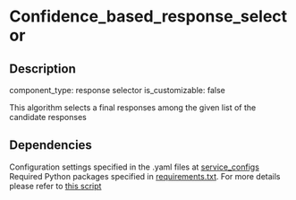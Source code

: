# Confidence_based_response_selector

## Description
component_type: response selector
is_customizable: false

This algorithm selects a final responses among the given list of the candidate responses

## Dependencies

Configuration settings specified in the .yaml files at [service_configs](service_configs)
Required Python packages specified in [requirements.txt](requirements.txt).
For more details please refer to [this script](server.py)        